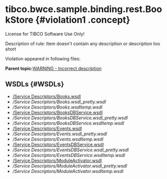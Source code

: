 # tibco.bwce.sample.binding.rest.BookStore {#violation1 .concept}

License for TIBCO Software Use Only!

Description of rule: Item doesn't contain any description or description too short

Violation appeared in following files:

**Parent topic:**[WARNING - Incorrect description](../../../qa/rules/WARNING_-_Incorrect_description.md)

## WSDLs {#WSDLs}

-   [/Service Descriptors/Books.wsdl](../../../projects/tibco.bwce.sample.binding.rest.BookStore/Service_Descriptors/Books.wsdl.md)
-   */Service Descriptors/Books.wsdl\_pretty.wsdl*
-   */Service Descriptors/Books.wsdltemp.wsdl*
-   [/Service Descriptors/BooksDBService.wsdl](../../../projects/tibco.bwce.sample.binding.rest.BookStore/Service_Descriptors/BooksDBService.wsdl.md)
-   */Service Descriptors/BooksDBService.wsdl\_pretty.wsdl*
-   */Service Descriptors/BooksDBService.wsdltemp.wsdl*
-   [/Service Descriptors/Events.wsdl](../../../projects/tibco.bwce.sample.binding.rest.BookStore/Service_Descriptors/Events.wsdl.md)
-   */Service Descriptors/Events.wsdl\_pretty.wsdl*
-   */Service Descriptors/Events.wsdltemp.wsdl*
-   [/Service Descriptors/EventsDBService.wsdl](../../../projects/tibco.bwce.sample.binding.rest.BookStore/Service_Descriptors/EventsDBService.wsdl.md)
-   */Service Descriptors/EventsDBService.wsdl\_pretty.wsdl*
-   */Service Descriptors/EventsDBService.wsdltemp.wsdl*
-   [/Service Descriptors/ModuleActivator.wsdl](../../../projects/tibco.bwce.sample.binding.rest.BookStore/Service_Descriptors/ModuleActivator.wsdl.md)
-   */Service Descriptors/ModuleActivator.wsdl\_pretty.wsdl*
-   */Service Descriptors/ModuleActivator.wsdltemp.wsdl*

